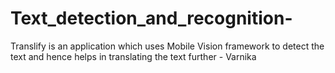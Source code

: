 # Text_detection_and_recognition-

Translify is an application which uses Mobile Vision framework to detect the text and hence helps in translating the text further - Varnika

